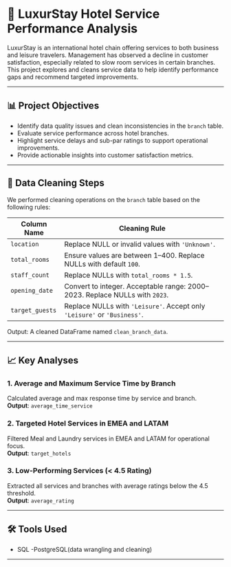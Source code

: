 # 🏨 LuxurStay Hotel Service Performance Analysis

LuxurStay is an international hotel chain offering services to both business and leisure travelers. Management has observed a decline in customer satisfaction, especially related to slow room services in certain branches. This project explores and cleans service data to help identify performance gaps and recommend targeted improvements.

---

## 📊 Project Objectives

- Identify data quality issues and clean inconsistencies in the `branch` table.
- Evaluate service performance across hotel branches.
- Highlight service delays and sub-par ratings to support operational improvements.
- Provide actionable insights into customer satisfaction metrics.

---

## 🧹 Data Cleaning Steps

We performed cleaning operations on the `branch` table based on the following rules:

| Column Name     | Cleaning Rule                                                                 |
|-----------------|-------------------------------------------------------------------------------|
| `location`      | Replace NULL or invalid values with `'Unknown'`.                              |
| `total_rooms`   | Ensure values are between 1–400. Replace NULLs with default `100`.            |
| `staff_count`   | Replace NULLs with `total_rooms * 1.5`.                                       |
| `opening_date`  | Convert to integer. Acceptable range: 2000–2023. Replace NULLs with `2023`.   |
| `target_guests` | Replace NULLs with `'Leisure'`. Accept only `'Leisure'` or `'Business'`.      |

Output: A cleaned DataFrame named `clean_branch_data`.

---

## 📈 Key Analyses

### 1. Average and Maximum Service Time by Branch
Calculated average and max response time by service and branch.  
**Output**: `average_time_service`

### 2. Targeted Hotel Services in EMEA and LATAM
Filtered Meal and Laundry services in EMEA and LATAM for operational focus.  
**Output**: `target_hotels`

### 3. Low-Performing Services (< 4.5 Rating)
Extracted all services and branches with average ratings below the 4.5 threshold.  
**Output**: `average_rating`

---

## 🛠️ Tools Used

- SQL -PostgreSQL(data wrangling and cleaning)


---

